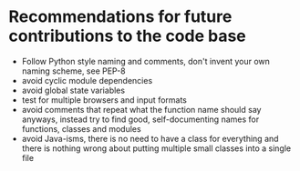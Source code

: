 # Recommendations for future contributions to the code base

  - Follow Python style naming and comments, don't invent your own
    naming scheme, see PEP-8
  - avoid cyclic module dependencies
  - avoid global state variables
  - test for multiple browsers and input formats
  - avoid comments that repeat what the function name should say anyways,
    instead try to find good, self-documenting names for functions, classes
    and modules
  - avoid Java-isms, there is no need to have a class for everything and there
    is nothing wrong about putting multiple small classes into a single file


